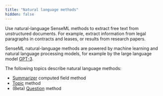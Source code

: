 ```yaml
---
title: "Natural language methods"
hidden: false
---
```


Use natural-language SenseML methods to extract free text from unstructured documents. For example, extract information from legal paragraphs in contracts and leases, or results from research papers. 

SenseML natural-language methods are powered by machine learning and natural language processing models, for example by the large language model [GPT-3](https://openai.com/api/).

The following topics describe natural language methods:

- [Summarizer](doc:summarizer) computed field method
- [Topic](doc:topic) method
- (Beta) [Question](doc:question) method




